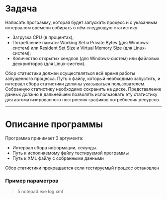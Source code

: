 # Задача
 Написать программу, которая будет запускать процесс и с указанным интервалом времени собирать о нём следующую статистику:
 - Загрузка CPU (в процентах);
 - Потребление памяти: Working Set и Private Bytes (для Windows-систем) или Resident Set Size и Virtual Memory Size (для Linux-систем);
 - Количество открытых хендлов (для Windows-систем) или файловых дескрипторов (для Linux-систем).
 
 Сбор статистики должен осуществляться всё время работы запущенного процесса. Путь к файлу, который необходимо запустить, и интервал сбора статистики должны указываться пользователем. Собранную статистику необходимо сохранить на диске. Представление данных должно в дальнейшем позволять использовать эту статистику для автоматизированного построения графиков потребления ресурсов.
_____
# Описание программы
 Программа принимает 3 аргумента:
 - Интервал сбора информации, секунды.
 - Путь к исполняемому файлу тестируемой программы
 - Путь к XML файлу с собранными данными
 
 Сбор статистики прекращается если тестируемый процесс остановлен
 ### Пример параметров
 > 5 notepad.exe log.xml
